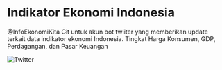 # Indikator Ekonomi Indonesia
@InfoEkonomiKita
Git untuk akun bot twiiter yang memberikan update terkait data indikator ekonomi Indonesia. 
Tingkat Harga Konsumen, GDP, Perdagangan, dan Pasar Keuangan

![Twitter](https://twitter.com/InfoEkonomiKita)  
